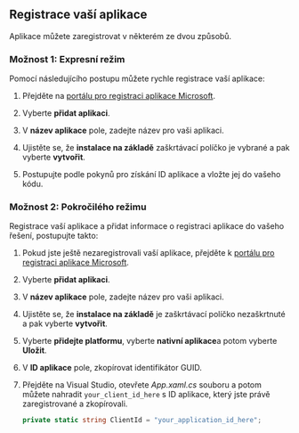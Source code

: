 
## <a name="register-your-application"></a>Registrace vaší aplikace
Aplikace můžete zaregistrovat v některém ze dvou způsobů.

### <a name="option-1-express-mode"></a>Možnost 1: Expresní režim
Pomocí následujícího postupu můžete rychle registrace vaší aplikace:
1. Přejděte na [portálu pro registraci aplikace Microsoft](https://apps.dev.microsoft.com/portal/register-app?appType=mobileAndDesktopApp&appTech=windowsDesktop&step=configure).

2. Vyberte **přidat aplikaci**.

3. V **název aplikace** pole, zadejte název pro vaši aplikaci.

4. Ujistěte se, že **instalace na základě** zaškrtávací políčko je vybrané a pak vyberte **vytvořit**.

5. Postupujte podle pokynů pro získání ID aplikace a vložte jej do vašeho kódu.

### <a name="option-2-advanced-mode"></a>Možnost 2: Pokročilého režimu
Registrace vaší aplikace a přidat informace o registraci aplikace do vašeho řešení, postupujte takto:
1. Pokud jste ještě nezaregistrovali vaší aplikace, přejděte k [portálu pro registraci aplikace Microsoft](https://apps.dev.microsoft.com/portal/register-app).

2. Vyberte **přidat aplikaci**.

3. V **název aplikace** pole, zadejte název pro vaši aplikaci. 

4. Ujistěte se, že **instalace na základě** je zaškrtávací políčko nezaškrtnuté a pak vyberte **vytvořit**.

5. Vyberte **přidejte platformu**, vyberte **nativní aplikace**a potom vyberte **Uložit**.

6. V **ID aplikace** pole, zkopírovat identifikátor GUID.

7. Přejděte na Visual Studio, otevřete *App.xaml.cs* souboru a potom můžete nahradit `your_client_id_here` s ID aplikace, který jste právě zaregistrované a zkopírovali.

    ```csharp
    private static string ClientId = "your_application_id_here";
    ```

